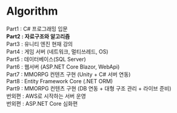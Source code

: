 # Algorithm

Part1 : C# 프로그래밍 입문<br/>
**Part2 : 자료구조와 알고리즘**<br/>
Part3 : 유니티 엔진 현재 강의<br/>
Part4 : 게임 서버 (네트워크, 멀티쓰레드, OS)<br/>
Part5 : 데이터베이스(SQL Server)<br/>
Part6 : 웹서버 (ASP.NET Core Blazor, WebApi)<br/>
Part7 : MMORPG 컨텐츠 구현 (Unity + C# 서버 연동)<br/>
Part8 : Entity Framework Core (.NET ORM)<br/>
Part9 : MMORPG 컨텐츠 구현 (DB 연동 + 대형 구조 관리 + 라이브 준비)<br/>
번외편 : AWS로 시작하는 서버 운영<br/>
번외편 : ASP.NET Core 심화편<br/>
